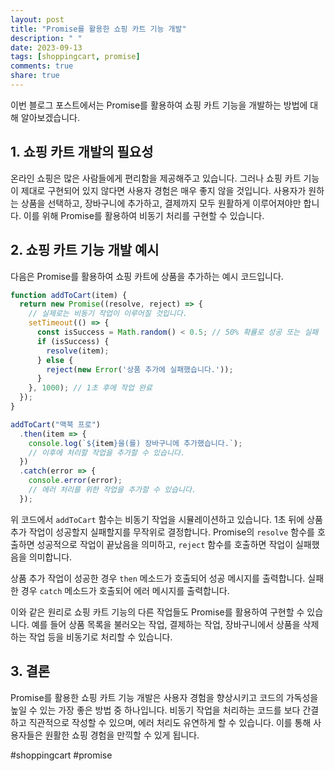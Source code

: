 ```yaml
---
layout: post
title: "Promise를 활용한 쇼핑 카트 기능 개발"
description: " "
date: 2023-09-13
tags: [shoppingcart, promise]
comments: true
share: true
---
```


이번 블로그 포스트에서는 Promise를 활용하여 쇼핑 카트 기능을 개발하는 방법에 대해 알아보겠습니다.

## 1. 쇼핑 카트 개발의 필요성

온라인 쇼핑은 많은 사람들에게 편리함을 제공해주고 있습니다. 그러나 쇼핑 카트 기능이 제대로 구현되어 있지 않다면 사용자 경험은 매우 좋지 않을 것입니다. 사용자가 원하는 상품을 선택하고, 장바구니에 추가하고, 결제까지 모두 원활하게 이루어져야만 합니다. 이를 위해 Promise를 활용하여 비동기 처리를 구현할 수 있습니다.

## 2. 쇼핑 카트 기능 개발 예시

다음은 Promise를 활용하여 쇼핑 카트에 상품을 추가하는 예시 코드입니다.

```javascript
function addToCart(item) {
  return new Promise((resolve, reject) => {
    // 실제로는 비동기 작업이 이루어질 것입니다.
    setTimeout(() => {
      const isSuccess = Math.random() < 0.5; // 50% 확률로 성공 또는 실패
      if (isSuccess) {
        resolve(item);
      } else {
        reject(new Error('상품 추가에 실패했습니다.'));
      }
    }, 1000); // 1초 후에 작업 완료
  });
}

addToCart("맥북 프로")
  .then(item => {
    console.log(`${item}을(를) 장바구니에 추가했습니다.`);
    // 이후에 처리할 작업을 추가할 수 있습니다.
  })
  .catch(error => {
    console.error(error);
    // 에러 처리를 위한 작업을 추가할 수 있습니다.
  });
```

위 코드에서 `addToCart` 함수는 비동기 작업을 시뮬레이션하고 있습니다. 1초 뒤에 상품 추가 작업이 성공할지 실패할지를 무작위로 결정합니다. Promise의 `resolve` 함수를 호출하면 성공적으로 작업이 끝났음을 의미하고, `reject` 함수를 호출하면 작업이 실패했음을 의미합니다.

상품 추가 작업이 성공한 경우 `then` 메소드가 호출되어 성공 메시지를 출력합니다. 실패한 경우 `catch` 메소드가 호출되어 에러 메시지를 출력합니다.

이와 같은 원리로 쇼핑 카트 기능의 다른 작업들도 Promise를 활용하여 구현할 수 있습니다. 예를 들어 상품 목록을 불러오는 작업, 결제하는 작업, 장바구니에서 상품을 삭제하는 작업 등을 비동기로 처리할 수 있습니다.

## 3. 결론

Promise를 활용한 쇼핑 카트 기능 개발은 사용자 경험을 향상시키고 코드의 가독성을 높일 수 있는 가장 좋은 방법 중 하나입니다. 비동기 작업을 처리하는 코드를 보다 간결하고 직관적으로 작성할 수 있으며, 에러 처리도 유연하게 할 수 있습니다. 이를 통해 사용자들은 원활한 쇼핑 경험을 만끽할 수 있게 됩니다.

#shoppingcart #promise